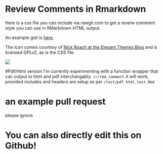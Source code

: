 # Review Comments in Rmarkdown
Here is a css file you can include via rawgit.com to get a reveiw comment style you can use in RMarkdown HTML output.

An example gist is [here](https://gist.github.com/MilesMcBain/b8638ae67fe7b4d7d1d808ef43c9a590).

The icon comes courtesy of [Nick Roach at the Elegant Themes Blog](https://www.elegantthemes.com/blog/freebie-of-the-week/beautiful-flat-icons-for-free) and is licensed GPLv2, as is the CSS file.

![](https://raw.githubusercontent.com/milesmcbain/rmarkdown_comment/master/inst/media/markdown_comment.png)

#Pdf/Html version
I'm currently experimenting with a function wrapper that can output to html and pdf interchangably. `/r/rmd_comment.R` will work, provided includes and headers are setup as per `/test/pdf_html_test.Rmd`

# an example pull request

please ignore

# You can also directly edit this on Github!
